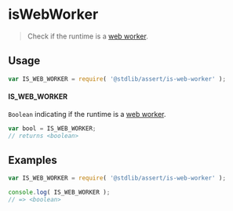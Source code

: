 # isWebWorker

> Check if the runtime is a [web worker][web-workers-api].


<section class="usage">

## Usage

``` javascript
var IS_WEB_WORKER = require( '@stdlib/assert/is-web-worker' );
```

#### IS_WEB_WORKER

`Boolean` indicating if the runtime is a [web worker][web-workers-api].

``` javascript
var bool = IS_WEB_WORKER;
// returns <boolean>
```

</section>

<!-- /.usage -->


<section class="examples">

## Examples

``` javascript
var IS_WEB_WORKER = require( '@stdlib/assert/is-web-worker' );

console.log( IS_WEB_WORKER );
// => <boolean>
```

</section>

<!-- /.examples -->


<section class="links">

[web-workers-api]: https://developer.mozilla.org/en-US/docs/Web/API/Web_Workers_API

</section>

<!-- /.links -->
